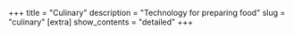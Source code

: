 +++
title = "Culinary"
description = "Technology for preparing food"
slug = "culinary"
[extra]
show_contents = "detailed"
+++